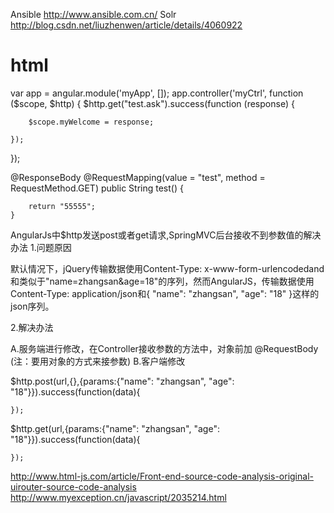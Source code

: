 Ansible http://www.ansible.com.cn/
Solr http://blog.csdn.net/liuzhenwen/article/details/4060922


# html
var app = angular.module('myApp', []);
app.controller('myCtrl', function ($scope, $http) {
    $http.get("test.ask").success(function (response) {

        $scope.myWelcome = response;

    });
});


@ResponseBody
    @RequestMapping(value = "test", method = RequestMethod.GET)
    public String test() {


        return "55555";
    }


AngularJs中$http发送post或者get请求,SpringMVC后台接收不到参数值的解决办法
1.问题原因

默认情况下，jQuery传输数据使用Content-Type: x-www-form-urlencodedand和类似于"name=zhangsan&age=18"的序列，然而AngularJS，传输数据使用Content-Type: application/json和{ "name": "zhangsan", "age": "18" }这样的json序列。

2.解决办法

A.服务端进行修改，在Controller接收参数的方法中，对象前加 @RequestBody (注：要用对象的方式来接参数)
B.客户端修改


$http.post(url,{},{params:{"name": "zhangsan", "age": "18"}}).success(function(data){

    });
    
$http.get(url,{params:{"name": "zhangsan", "age": "18"}}).success(function(data){

    });

http://www.html-js.com/article/Front-end-source-code-analysis-original-uirouter-source-code-analysis
http://www.myexception.cn/javascript/2035214.html
